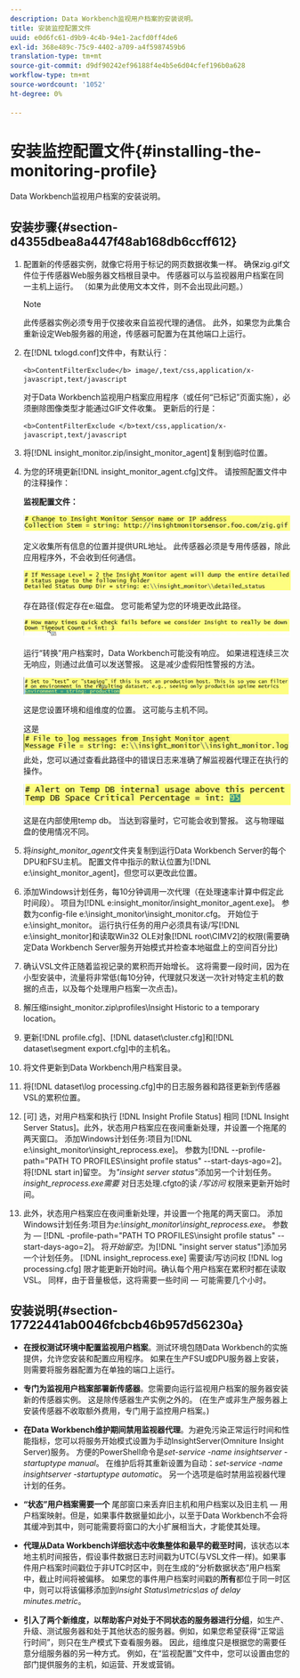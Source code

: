 ```yaml
---
description: Data Workbench监视用户档案的安装说明。
title: 安装监控配置文件
uuid: e0d6fc61-d9b9-4c4b-94e1-2acfd0ff4de6
exl-id: 368e489c-75c9-4402-a709-a4f5987459b6
translation-type: tm+mt
source-git-commit: d9df90242ef96188f4e4b5e6d04cfef196b0a628
workflow-type: tm+mt
source-wordcount: '1052'
ht-degree: 0%

---
```


# 安装监控配置文件{#installing-the-monitoring-profile}

Data Workbench监视用户档案的安装说明。

## 安装步骤{#section-d4355dbea8a447f48ab168db6ccff612}

1. 配置新的传感器实例，就像它将用于标记的网页数据收集一样。 确保zig.gif文件位于传感器Web服务器文档根目录中。 传感器可以与监视器用户档案在同一主机上运行。 （如果为此使用文本文件，则不会出现此问题。）

   >[!NOTE]
   >
   >此传感器实例必须专用于仅接收来自监视代理的通信。 此外，如果您为此集合重新设定Web服务器的用途，传感器可配置为在其他端口上运行。

1. 在[!DNL txlogd.conf]文件中，有默认行：

   ```
   <b>ContentFilterExclude</b> image/,text/css,application/x-javascript,text/javascript
   ```

   对于Data Workbench监视用户档案应用程序（或任何“已标记”页面实施），必须删除图像类型才能通过GIF文件收集。 更新后的行是：

   ```
   <b>ContentFilterExclude </b>text/css,application/x-javascript,text/javascript
   ```

1. 将[!DNL insight_monitor.zip/insight_monitor_agent]复制到临时位置。
1. 为您的环境更新[!DNL insight_monitor_agent.cfg]文件。 请按照配置文件中的注释操作：

   **监视配置文件：**

   ![](assets/monitor_agent_cfg_sensor.png)

   定义收集所有信息的位置并提供URL地址。 此传感器必须是专用传感器，除此应用程序外，不会收到任何通信。

   ![](assets/monitor_agent_cfg_dump.png)

   存在路径(假定存在e:磁盘。 您可能希望为您的环境更改此路径。

   ![](assets/monitor_agent_cfg_quickcheck.png)

   运行“转换”用户档案时，Data Workbench可能没有响应。 如果进程连续三次无响应，则通过此值可以发送警报。 这是减少虚假阳性警报的方法。

   ![](assets/monitor_agent_cfg_groups.png)

   这是您设置环境和组维度的位置。 这可能与主机不同。

   这是![](assets/monitor_agent_cfg_debug.png)此处，您可以通过查看此路径中的错误日志来准确了解监视器代理正在执行的操作。

   ![](assets/monitor_agent_cfg_tempdb.png)

   这是在内部使用temp db。 当达到容量时，它可能会收到警报。 这与物理磁盘的使用情况不同。

1. 将&#x200B;*insight_monitor_agent*&#x200B;文件夹复制到运行Data Workbench Server的每个DPU和FSU主机。 配置文件中指示的默认位置为[!DNL e:\insight_monitor_agent]，但您可以更改此位置。

1. 添加Windows计划任务，每10分钟调用一次代理（在处理速率计算中假定此时间段）。 项目为[!DNL e:insight_monitor/insight_monitor_agent.exe]。 参数为config-file e:\insight_monitor\insight_monitor.cfg。 开始位于e:\insight_monitor。 运行执行任务的用户必须具有读/写[!DNL e:\insight_monitor]和读取Win32 OLE对象[!DNL root\CIMV2]的权限(需要确定Data Workbench Server服务开始模式并检查本地磁盘上的空间百分比)

1. 确认VSL文件正随着监视记录的累积而开始增长。 这将需要一段时间，因为在小型安装中，流量将非常低(每10分钟，代理就只发送一次针对特定主机的数据的点击，以及每个处理用户档案一次点击)。
1. 解压缩insight_monitor.zip\profiles\Insight Historic to a temporary location。
1. 更新[!DNL profile.cfg]、[!DNL dataset\cluster.cfg]和[!DNL dataset\segment export.cfg]中的主机名。

1. 将文件更新到Data Workbench用户档案目录。
1. 将[!DNL dataset\log processing.cfg]中的日志服务器和路径更新到传感器VSL的累积位置。
1. [可] 选，对用户档案和执行 [!DNL Insight Profile Status] 相同 [!DNL Insight Server Status]。此外，状态用户档案应在夜间重新处理，并设置一个拖尾的两天窗口。 添加Windows计划任务:项目为[!DNL e:\insight_monitor\insight_reprocess.exe]。 参数为[!DNL --profile-path="PATH TO PROFILES\insight profile status" --start-days-ago=2]。 将[!DNL start in]留空。 为&#x200B;*&quot;insight server status&quot;*&#x200B;添加另一个计划任务。 *insight_reprocess.exe需要* 对日志处理.cfgto的读 */写访问* 权限来更新开始时间。

1. 此外，状态用户档案应在夜间重新处理，并设置一个拖尾的两天窗口。 添加Windows计划任务:项目为&#x200B;*e:\insight_monitor\insight_reprocess.exe*。 参数为 — [!DNL -profile-path="PATH TO PROFILES\insight profile status" --start-days-ago=2]。 将&#x200B;*开始留空。*&#x200B;为[!DNL "insight server status"]添加另一个计划任务。 [!DNL insight_reprocess.exe] 需要读/写访问权 [!DNL log processing.cfg] 限才能更新开始时间。确认每个用户档案在累积时都在读取VSL。 同样，由于音量极低，这将需要一些时间 — 可能需要几个小时。

## 安装说明{#section-17722441ab0046fcbcb46b957d56230a}

* **在授权测试环境中配置监视用户档案**。测试环境包随Data Workbench的实施提供，允许您安装和配置应用程序。 如果在生产FSU或DPU服务器上安装，则需要将服务器配置为在单独的端口上运行。
* **专门为监视用户档案部署新传感器**。您需要向运行监视用户档案的服务器安装新的传感器实例。 这是除传感器生产实例之外的。 (在生产或非生产服务器上安装传感器不收取额外费用，专门用于监控用户档案。)
* **在Data Workbench维护期间禁用监视器代理**。为避免污染正常运行时间和性能指标，您可以将服务开始模式设置为手动InsightServer(Omniture Insight Server)服务。 方便的PowerShell命令是&#x200B;*set-service -name insightserver -startuptype manual*。 在维护后将其重新设置为自动：*set-service -name insightserver -startuptype automatic*。 另一个选项是临时禁用监视器代理计划的任务。
* **“状态”用户档案需要一个** 尾部窗口来丢弃旧主机和用户档案以及旧主机 — 用户档案映射。但是，如果事件数据量如此小，以至于Data Workbench不会将其缓冲到其中，则可能需要将窗口的大小扩展相当大，才能使其处理。
* **代理从Data Workbench详细状态中收集整体和最早的截至时间**，该状态以本地主机时间报告，假设事件数据日志时间戳为UTC(与VSL文件一样)。如果事件用户档案时间戳位于非UTC时区中，则在生成的“分析数据状态”用户档案中，截止时间将被偏移。 如果您的事件用户档案时间戳的&#x200B;**所有**&#x200B;都位于同一时区中，则可以将该偏移添加到&#x200B;*Insight  Status\metrics\as of delay minutes.metric*。

* **引入了两个新维度，以帮助客户对处于不同状态的服务器进行分组**，如生产、升级、测试服务器和处于其他状态的服务器。例如，如果您希望获得“正常运行时间”，则只在生产模式下查看服务器。 因此，组维度只是根据您的需要任意分组服务器的另一种方式。 例如，在“监视配置”文件中，您可以设置由您的部门提供服务的主机，如运营、开发或营销。
